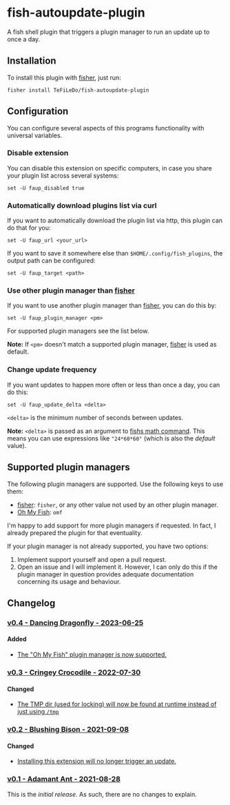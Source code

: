 # fish-autoupdate-plugin
A fish shell plugin that triggers a plugin manager to run an update up to once a
day.

## Installation
To install this plugin with [fisher], just run:
```console
fisher install TeFiLeDo/fish-autoupdate-plugin
```

## Configuration
You can configure several aspects of this programs functionality with universal 
variables.

### Disable extension
You can disable this extension on specific computers, in case you share your 
plugin list across several systems:
```console
set -U faup_disabled true
```

### Automatically download plugins list via curl
If you want to automatically download the plugin list via http, this plugin can
do that for you:
```console
set -U faup_url <your_url>
```

If you want to save it somewhere else than `$HOME/.config/fish_plugins`, the
output path can be configured:
```console
set -U faup_target <path>
```

### Use other plugin manager than [fisher]
If you want to use another plugin manager than [fisher], you can do this by:
```console
set -U faup_plugin_manager <pm>
```

For supported plugin managers see the list below.

**Note:** If `<pm>` doesn't match a supported plugin manager, [fisher] is used
as default.

### Change update frequency
If you want updates to happen more often or less than once a day, you can do
this:
```console
set -U faup_update_delta <delta>
```

`<delta>` is the minimum number of seconds between updates.

**Note:** `<delta>` is passed as an argument to [fishs math command][fish-math].
This means you can use expressions like `"24*60*60"` (which is also the
_default_ value).

## Supported plugin managers
The following plugin managers are supported. Use the following keys to use them:
- [fisher]: `fisher`, or any other value not used by an other plugin manager.
- [Oh My Fish][omf]: `omf`

I'm happy to add support for more plugin managers if requested. In fact, I
already prepared the plugin for that eventuality.

If your plugin manager is not already supported, you have two options:

1. Implement support yourself and open a pull request.
2. Open an issue and I will implement it. However, I can only do this if the
   plugin manager in question provides adequate documentation concerning its
   usage and behaviour.

## Changelog
### [v0.4 - Dancing Dragonfly - 2023-06-25][v0.4]
#### Added
- [The "Oh My Fish" plugin manager is now supported.](ca25f6601de6c78cb8d1002e8ff0986e4fa85f24)

### [v0.3 - Cringey Crocodile - 2022-07-30][v0.3]
#### Changed
- [The TMP dir (used for locking) will now be found at runtime instead of just using `/tmp`](f868eafb79e6a0f6b99f35038e925d8e3dfa0822)

### [v0.2 - Blushing Bison - 2021-09-08][v0.2]
#### Changed
- [Installing this extension will no longer trigger an update.](6ded7ab0b3dedb2a79ffc501c25dc906a9ea5abf)

### [v0.1 - Adamant Ant - 2021-08-28][v0.1]
This is the _initial release_. As such, there are no changes to explain.

[fisher]: https://github.com/jorgebucaran/fisher
[fish-math]: https://fishshell.com/docs/current/cmds/math.html
[omf]: https://github.com/oh-my-fish/oh-my-fish
[v0.1]: https://github.com/TeFiLeDo/fish-autoupdate-plugin/releases/tag/v0.1
[v0.2]: https://github.com/TeFiLeDo/fish-autoupdate-plugin/releases/tag/v0.2
[v0.3]: https://github.com/TeFiLeDo/fish-autoupdate-plugin/releases/tag/v0.3
[v0.4]: https://github.com/TeFiLeDo/fish-autoupdate-plugin/releases/tag/v0.4
